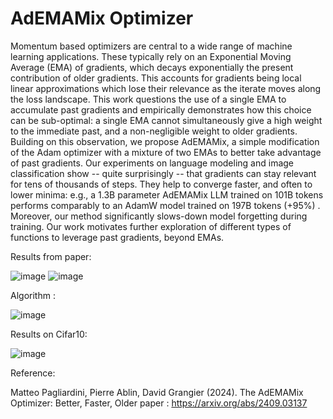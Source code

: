 # AdEMAMix Optimizer

Momentum based optimizers are central to a wide range of machine learning applications. These typically rely on an Exponential Moving Average (EMA) of gradients, which decays exponentially the present contribution of older gradients. This accounts for gradients being local linear approximations which lose their relevance as the iterate moves along the loss landscape. This work questions the use of a single EMA to accumulate past gradients and empirically demonstrates how this choice can be sub-optimal: a single EMA cannot simultaneously give a high weight to the immediate past, and a non-negligible weight to older gradients. Building on this observation, we propose AdEMAMix, a simple modification of the Adam optimizer with a mixture of two EMAs to better take advantage of past gradients. Our experiments on language modeling and image classification show -- quite surprisingly -- that gradients can stay relevant for tens of thousands of steps. They help to converge faster, and often to lower minima: e.g., a 1.3B parameter AdEMAMix LLM trained on 101B tokens performs comparably to an AdamW model trained on 197B tokens (+95%) . Moreover, our method significantly slows-down model forgetting during training. Our work motivates further exploration of different types of functions to leverage past gradients, beyond EMAs.

Results from paper:

![image](https://github.com/user-attachments/assets/1a7db615-31bc-4967-b34d-218f7f7f272a)
![image](https://github.com/user-attachments/assets/c9f3bf95-7fc8-4a5a-81c3-6f3126aa49ce)

Algorithm :

![image](https://github.com/user-attachments/assets/765e29ee-c330-496f-8130-30c37b7ed6cc)

Results on Cifar10:

![image](https://github.com/user-attachments/assets/ff6329ca-0edd-439d-9cb9-dde226e9ad77)

Reference:

Matteo Pagliardini, Pierre Ablin, David Grangier (2024). The AdEMAMix Optimizer: Better, Faster, Older
paper : https://arxiv.org/abs/2409.03137
